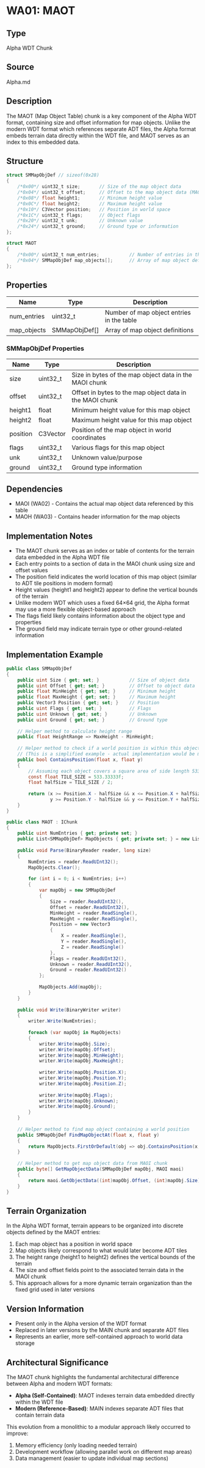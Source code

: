 # WA01: MAOT

## Type
Alpha WDT Chunk

## Source
Alpha.md

## Description
The MAOT (Map Object Table) chunk is a key component of the Alpha WDT format, containing size and offset information for map objects. Unlike the modern WDT format which references separate ADT files, the Alpha format embeds terrain data directly within the WDT file, and MAOT serves as an index to this embedded data.

## Structure
```csharp
struct SMMapObjDef // sizeof(0x28)
{
    /*0x00*/ uint32_t size;       // Size of the map object data
    /*0x04*/ uint32_t offset;     // Offset to the map object data (MAOI chunk)
    /*0x08*/ float height1;       // Minimum height value
    /*0x0C*/ float height2;       // Maximum height value
    /*0x10*/ C3Vector position;   // Position in world space
    /*0x1C*/ uint32_t flags;      // Object flags
    /*0x20*/ uint32_t unk;        // Unknown value
    /*0x24*/ uint32_t ground;     // Ground type or information
};

struct MAOT
{
    /*0x00*/ uint32_t num_entries;           // Number of entries in the table
    /*0x04*/ SMMapObjDef map_objects[];      // Array of map object definitions
};
```

## Properties
| Name | Type | Description |
|------|------|-------------|
| num_entries | uint32_t | Number of map object entries in the table |
| map_objects | SMMapObjDef[] | Array of map object definitions |

### SMMapObjDef Properties
| Name | Type | Description |
|------|------|-------------|
| size | uint32_t | Size in bytes of the map object data in the MAOI chunk |
| offset | uint32_t | Offset in bytes to the map object data in the MAOI chunk |
| height1 | float | Minimum height value for this map object |
| height2 | float | Maximum height value for this map object |
| position | C3Vector | Position of the map object in world coordinates |
| flags | uint32_t | Various flags for this map object |
| unk | uint32_t | Unknown value/purpose |
| ground | uint32_t | Ground type information |

## Dependencies
- MAOI (WA02) - Contains the actual map object data referenced by this table
- MAOH (WA03) - Contains header information for the map objects

## Implementation Notes
- The MAOT chunk serves as an index or table of contents for the terrain data embedded in the Alpha WDT file
- Each entry points to a section of data in the MAOI chunk using size and offset values
- The position field indicates the world location of this map object (similar to ADT tile positions in modern format)
- Height values (height1 and height2) appear to define the vertical bounds of the terrain
- Unlike modern WDT which uses a fixed 64×64 grid, the Alpha format may use a more flexible object-based approach
- The flags field likely contains information about the object type and properties
- The ground field may indicate terrain type or other ground-related information

## Implementation Example
```csharp
public class SMMapObjDef
{
    public uint Size { get; set; }           // Size of object data
    public uint Offset { get; set; }         // Offset to object data
    public float MinHeight { get; set; }     // Minimum height
    public float MaxHeight { get; set; }     // Maximum height
    public Vector3 Position { get; set; }    // Position
    public uint Flags { get; set; }          // Flags
    public uint Unknown { get; set; }        // Unknown
    public uint Ground { get; set; }         // Ground type
    
    // Helper method to calculate height range
    public float HeightRange => MaxHeight - MinHeight;
    
    // Helper method to check if a world position is within this object's bounds
    // (This is a simplified example - actual implementation would be more complex)
    public bool ContainsPosition(float x, float y)
    {
        // Assuming each object covers a square area of side length 533.33333 yards (ADT tile size)
        const float TILE_SIZE = 533.33333f;
        float halfSize = TILE_SIZE / 2;
        
        return (x >= Position.X - halfSize && x <= Position.X + halfSize &&
                y >= Position.Y - halfSize && y <= Position.Y + halfSize);
    }
}

public class MAOT : IChunk
{
    public uint NumEntries { get; private set; }
    public List<SMMapObjDef> MapObjects { get; private set; } = new List<SMMapObjDef>();
    
    public void Parse(BinaryReader reader, long size)
    {
        NumEntries = reader.ReadUInt32();
        MapObjects.Clear();
        
        for (int i = 0; i < NumEntries; i++)
        {
            var mapObj = new SMMapObjDef
            {
                Size = reader.ReadUInt32(),
                Offset = reader.ReadUInt32(),
                MinHeight = reader.ReadSingle(),
                MaxHeight = reader.ReadSingle(),
                Position = new Vector3
                {
                    X = reader.ReadSingle(),
                    Y = reader.ReadSingle(),
                    Z = reader.ReadSingle()
                },
                Flags = reader.ReadUInt32(),
                Unknown = reader.ReadUInt32(),
                Ground = reader.ReadUInt32()
            };
            
            MapObjects.Add(mapObj);
        }
    }
    
    public void Write(BinaryWriter writer)
    {
        writer.Write(NumEntries);
        
        foreach (var mapObj in MapObjects)
        {
            writer.Write(mapObj.Size);
            writer.Write(mapObj.Offset);
            writer.Write(mapObj.MinHeight);
            writer.Write(mapObj.MaxHeight);
            
            writer.Write(mapObj.Position.X);
            writer.Write(mapObj.Position.Y);
            writer.Write(mapObj.Position.Z);
            
            writer.Write(mapObj.Flags);
            writer.Write(mapObj.Unknown);
            writer.Write(mapObj.Ground);
        }
    }
    
    // Helper method to find map object containing a world position
    public SMMapObjDef FindMapObjectAt(float x, float y)
    {
        return MapObjects.FirstOrDefault(obj => obj.ContainsPosition(x, y));
    }
    
    // Helper method to get map object data from MAOI chunk
    public byte[] GetMapObjectData(SMMapObjDef mapObj, MAOI maoi)
    {
        return maoi.GetObjectData((int)mapObj.Offset, (int)mapObj.Size);
    }
}
```

## Terrain Organization
In the Alpha WDT format, terrain appears to be organized into discrete objects defined by the MAOT entries:

1. Each map object has a position in world space
2. Map objects likely correspond to what would later become ADT tiles
3. The height range (height1 to height2) defines the vertical bounds of the terrain
4. The size and offset fields point to the associated terrain data in the MAOI chunk
5. This approach allows for a more dynamic terrain organization than the fixed grid used in later versions

## Version Information
- Present only in the Alpha version of the WDT format
- Replaced in later versions by the MAIN chunk and separate ADT files
- Represents an earlier, more self-contained approach to world data storage

## Architectural Significance
The MAOT chunk highlights the fundamental architectural difference between Alpha and modern WDT formats:

- **Alpha (Self-Contained)**: MAOT indexes terrain data embedded directly within the WDT file
- **Modern (Reference-Based)**: MAIN indexes separate ADT files that contain terrain data

This evolution from a monolithic to a modular approach likely occurred to improve:
1. Memory efficiency (only loading needed terrain)
2. Development workflow (allowing parallel work on different map areas)
3. Data management (easier to update individual map sections) 
